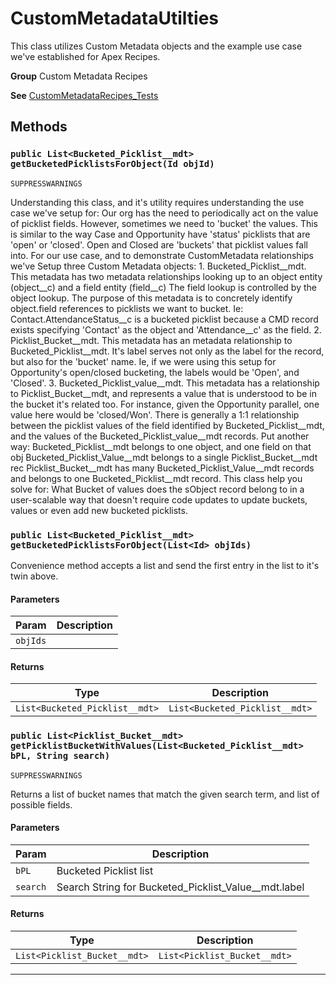 # CustomMetadataUtilties

This class utilizes Custom Metadata objects and the example
use case we've established for Apex Recipes.


**Group** Custom Metadata Recipes


**See** [CustomMetadataRecipes_Tests](CustomMetadataRecipes_Tests)

## Methods
### `public List<Bucketed_Picklist__mdt> getBucketedPicklistsForObject(Id objId)`

`SUPPRESSWARNINGS`

Understanding this class, and it's utility requires understanding the use case we've setup for: Our org has the need to periodically act on the value of picklist fields. However, sometimes we need to 'bucket' the values. This is similar to the way Case and Opportunity have 'status' picklists that are 'open' or 'closed'. Open and Closed are 'buckets' that picklist values fall into. For our use case, and to demonstrate CustomMetadata relationships we've Setup three Custom Metadata objects: 1. Bucketed_Picklist__mdt. This metadata has two metadata relationships looking up to an object entity (object__c) and a field entity (field__c) The field lookup is controlled by the object lookup. The purpose of this metadata is to concretely identify object.field references to picklists we want to bucket. Ie: Contact.AttendanceStatus__c is a bucketed picklist because a CMD record exists specifying 'Contact' as the object and 'Attendance__c' as the field. 2. Picklist_Bucket__mdt. This metadata has an metadata relationship to Bucketed_Picklist__mdt. It's label serves not only as the label for the record, but also for the 'bucket' name. Ie, if we were using this setup for Opportunity's open/closed bucketing, the labels would be 'Open', and 'Closed'. 3. Bucketed_Picklist_value__mdt. This metadata has a relationship to Picklist_Bucket__mdt, and represents a value that is understood to be in the bucket it's related too. For instance, given the Opportunity parallel, one value here would be 'closed/Won'. There is generally a 1:1 relationship between the picklist values of the field identified by Bucketed_Picklist__mdt, and the values of the Bucketed_Picklist_value__mdt records. Put another way: Bucketed_Picklist__mdt belongs to one object, and one field on that obj Bucketed_Picklist_Value__mdt belongs to a single Picklist_Bucket__mdt rec Picklist_Bucket__mdt has many Bucketed_Picklist_Value__mdt records and belongs to one Bucketed_Picklist__mdt record. This class help you solve for: What Bucket of values does the sObject record belong to in a user-scalable way that doesn't require code updates to update buckets, values or even add new bucketed picklists.

### `public List<Bucketed_Picklist__mdt> getBucketedPicklistsForObject(List<Id> objIds)`

Convenience method accepts a list and send the first entry in the list to it's twin above.

#### Parameters

|Param|Description|
|---|---|
|`objIds`||

#### Returns

|Type|Description|
|---|---|
|`List<Bucketed_Picklist__mdt>`|`List<Bucketed_Picklist__mdt>`|

### `public List<Picklist_Bucket__mdt> getPicklistBucketWithValues(List<Bucketed_Picklist__mdt> bPL, String search)`

`SUPPRESSWARNINGS`

Returns a list of bucket names that match the given search term, and list of possible fields.

#### Parameters

|Param|Description|
|---|---|
|`bPL`|Bucketed Picklist list|
|`search`|Search String for Bucketed_Picklist_Value__mdt.label|

#### Returns

|Type|Description|
|---|---|
|`List<Picklist_Bucket__mdt>`|`List<Picklist_Bucket__mdt>`|

---
